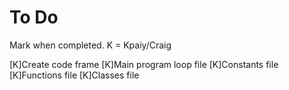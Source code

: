 To Do
=====

Mark when completed.
K = Kpaiy/Craig

[K]Create code frame
	[K]Main program loop file
	[K]Constants file
	[K]Functions file
	[K]Classes file
	